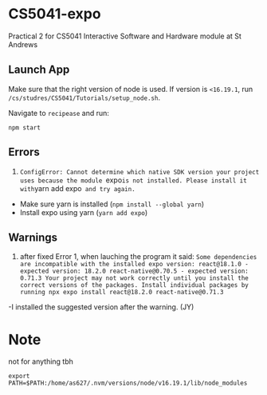 # CS5041-expo
Practical 2 for CS5041 Interactive Software and Hardware module at St Andrews

## Launch App
Make sure that the right version of node is used.
If version is `<16.19.1`, run `/cs/studres/CS5041/Tutorials/setup_node.sh`.

Navigate to `recipease` and run:
```
npm start
```
## Errors

1. `ConfigError: Cannot determine which native SDK version your project uses because the module `expo` is not installed. Please install it with `yarn add expo` and try again.`
- Make sure yarn is installed (`npm install --global yarn`)
- Install expo using yarn (`yarn add expo`)

## Warnings
1. after fixed Error 1, when lauching the program it said: 
`Some dependencies are incompatible with the installed expo version:
  react@18.1.0 - expected version: 18.2.0
  react-native@0.70.5 - expected version: 0.71.3
Your project may not work correctly until you install the correct versions of the packages.
Install individual packages by running npx expo install react@18.2.0 react-native@0.71.3`

-I installed the suggested version after the warning. (JY)

# Note
not for anything tbh
```
export PATH=$PATH:/home/as627/.nvm/versions/node/v16.19.1/lib/node_modules
```
